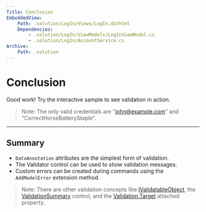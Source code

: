 ```yaml
---
Title: Conclusion
EmbeddedView:
    Path: .solution/LogIn/Views/LogIn.dothtml
    Dependencies:
        - .solution/LogIn/ViewModels/LogInViewModel.cs
        - .solution/LogIn/AccountService.cs
Archive:
    Path: .solution
---
```


# Conclusion

Good work! Try the interactive sample to see validation in action.

> Note: The only valid credentials are "john@example.com" and "CorrectHorseBatteryStaple".

---

## Summary

- `DataAnnotation` attributes are the simplest form of validation.
- The Validator control can be used to show validation messages.
- Custom errors can be created during commands using the `AddModelError` extension method.

> Note: There are other validation concepts like [IValidatableObject](https://www.dotvvm.com/docs/tutorials/basics-validation/latest), the [ValidationSummary](https://www.dotvvm.com/docs/tutorials/basics-validator-controls/latest) control, and the [Validation.Target](https://www.dotvvm.com/docs/tutorials/basics-validation-target/latest) attached property.